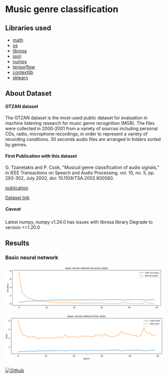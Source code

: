 # Music genre classification

## Libraries used
- [math](https://docs.python.org/3/library/math.html)
- [os](https://docs.python.org/3/library/os.html)
- [librosa](https://pypi.org/project/librosa/)
- [json](https://docs.python.org/3/library/json.html)
- [numpy](https://pypi.org/project/numpy/)
- [tensorflow](https://www.tensorflow.org/install/pip)
- [contextlib](https://docs.python.org/3/library/contextlib.html)
- [sklearn](https://pypi.org/project/scikit-learn/)
## About Dataset

#### GTZAN dataset
The GTZAN dataset is the most-used public dataset for evaluation in machine listening research for music genre recognition (MGR).
The files were collected in 2000-2001 from a variety of sources including personal CDs, radio, microphone recordings, in order to represent a variety of recording conditions.
30 seconds audio files are arranged in folders sorted by genres.

#### First Publication with this dataset
G. Tzanetakis and P. Cook, "Musical genre classification of audio signals," in IEEE Transactions on Speech and Audio Processing, vol. 10, no. 5, pp. 293-302, July 2002, doi: 10.1109/TSA.2002.800560.

[publication](https://ieeexplore.ieee.org/document/1021072)


[Dataset link ](https://www.kaggle.com/andradaolteanu/gtzan-dataset-music-genre-classification)

##### Caveat

Latest numpy, numpy v1.24.0 has issues with librosa library
Degrade to version <=1.20.0

## Results
### Basic neural network

![Basic_nn_accuarcy](./Readme_images/basic_nn_accuracy_plot.png)

![Basic_nn_accuarcy](./Readme_images/basic_nn_error_plot.png)

[![Github](https://img.shields.io/badge/GitHub-100000?style=for-the-badge&logo=github&logoColor=white)](https://github.com/yug-am/)